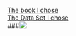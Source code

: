 <a href="">The book I chose</a>  
<a href="">The Data Set I chose</a>  
###<img src="https://github.com/MiguelBravoMartinez/MiguelBravoMartinez.GitHub.io/assets/143567337/ef487276-865d-48b3-97ad-79f3792dfc04"/>

